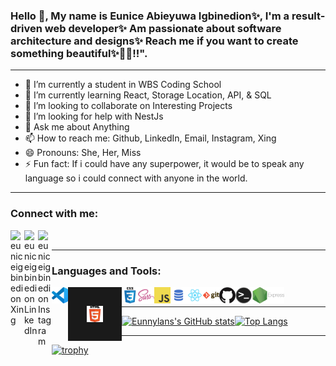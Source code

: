 ### Hello 👋, My name is Eunice Abieyuwa Igbinedion✨, I'm a result-driven web developer✨ Am passionate about software architecture and designs✨ Reach me if you want to create something beautiful✨👩‍💻!!".
------

- 🔭 I’m currently a student in WBS Coding School
- 🌱 I’m currently learning React, Storage Location, API, & SQL
- 👯 I’m looking to collaborate on Interesting Projects
- 🤔 I’m looking for help with NestJs
- 💬 Ask me about Anything
- 📫 How to reach me: Github, LinkedIn, Email, Instagram, Xing
- 😄 Pronouns: She, Her, Miss
- ⚡ Fun fact: If i could have any superpower, it would be to speak any language so i could connect with anyone in the world.

---

### Connect with me:
[<img align="left" alt="euniceigbinedion Xing" width="22px" src="https://cdn.jsdelivr.net/npm/simple-icons@v3/icons/xing.svg" />][Xing]
[<img align="left" alt="euniceigbinedion LinkedIn" width="22px" src="https://cdn.jsdelivr.net/npm/simple-icons@v3/icons/linkedin.svg" />][linkedin]
[<img align="left" alt="euniceigbinedion Instagram" width="22px" src="https://cdn.jsdelivr.net/npm/simple-icons@v3/icons/instagram.svg" />][instagram]

<br />

[Xing ]: https://www.xing.com/profile/EuniceAbieyuwa_Igbinedion/cv
[instagram]: https://www.instagram.com/leuchtender_stern18/
[linkedin]: https://www.linkedin.com/in/eunice-abieyuwa-igbinedion-82bb88117/

---

### Languages and Tools:

<img align="left" alt="Visual Studio Code" width="26px" src="https://raw.githubusercontent.com/github/explore/80688e429a7d4ef2fca1e82350fe8e3517d3494d/topics/visual-studio-code/visual-studio-code.png" />
<img align="left" alt="HTML5" width="26px" border="30px" src="https://raw.githubusercontent.com/github/explore/80688e429a7d4ef2fca1e82350fe8e3517d3494d/topics/html/html.png" />
<img align="left" alt="CSS3" width="26px" src="https://raw.githubusercontent.com/github/explore/80688e429a7d4ef2fca1e82350fe8e3517d3494d/topics/css/css.png" />
<img align="left" alt="Sass" width="26px" src="https://raw.githubusercontent.com/github/explore/80688e429a7d4ef2fca1e82350fe8e3517d3494d/topics/sass/sass.png" />
<img align="left" alt="JavaScript" width="26px" src="https://raw.githubusercontent.com/github/explore/80688e429a7d4ef2fca1e82350fe8e3517d3494d/topics/javascript/javascript.png" />
<img align="left" alt="SQL" width="26px" src="https://raw.githubusercontent.com/github/explore/80688e429a7d4ef2fca1e82350fe8e3517d3494d/topics/sql/sql.png" />
<img align="left" alt="React" width="26px" src="https://raw.githubusercontent.com/github/explore/80688e429a7d4ef2fca1e82350fe8e3517d3494d/topics/react/react.png" />
<img align="left" alt="Git" width="26px" src="https://raw.githubusercontent.com/github/explore/80688e429a7d4ef2fca1e82350fe8e3517d3494d/topics/git/git.png" />
<img align="left" alt="GitHub" width="26px" src="https://raw.githubusercontent.com/github/explore/78df643247d429f6cc873026c0622819ad797942/topics/github/github.png" />
<img align="left" alt="Terminal" width="26px" src="https://raw.githubusercontent.com/github/explore/80688e429a7d4ef2fca1e82350fe8e3517d3494d/topics/terminal/terminal.png" />
<img align="left" alt="NodeJS" width="26px" src="https://raw.githubusercontent.com/github/explore/80688e429a7d4ef2fca1e82350fe8e3517d3494d/topics/nodejs/nodejs.png" />
<img align="left" alt="Express" width="26px" src="https://raw.githubusercontent.com/github/explore/80688e429a7d4ef2fca1e82350fe8e3517d3494d/topics/express/express.png" />

<br />


---

[![Eunnylans's GitHub stats](https://github-readme-stats.vercel.app/api?username=Eunnylans&show_icons=true&theme=radical)](https://github.com/Eunnylans/github-readme-stats)[![Top Langs](https://github-readme-stats.vercel.app/api/top-langs/?username=Eunnylans&layout=compact&show_icons=true&theme=radical)](https://github.com/Eunnylans/github-readme-stats)

---

[![trophy](https://github-profile-trophy.vercel.app/?username=Eunnylans)](https://github.com/Eunnylans/github-profile-trophy)

